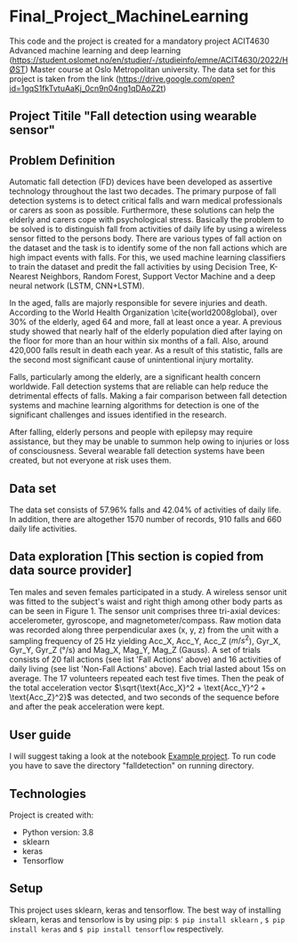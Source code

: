 # Final_Project_MachineLearning


This code and the project is created for a mandatory project ACIT4630 Advanced machine learning and deep learning (https://student.oslomet.no/en/studier/-/studieinfo/emne/ACIT4630/2022/HØST) Master course at Oslo Metropolitan university. The data set for this project is taken from the link (https://drive.google.com/open?id=1gqS1fkTvtuAaKj_0cn9n04ng1qDAoZ2t) 


## Project Titile "Fall detection using wearable sensor" 
## Problem Definition
Automatic fall detection (FD) devices have been developed as assertive technology throughout the last two decades. The primary purpose of fall detection systems is to detect critical falls and warn medical professionals or carers as soon as possible. Furthermore, these solutions can help the elderly and carers cope with psychological stress. Basically the problem to be solved is to distinguish fall from activities of daily life by using a wireless sensor fitted to the persons body. There are various types of fall action on the dataset and the task is to identify some of the non fall actions which are high impact events with falls. For this, we used machine learning classifiers to train the dataset and predit the fall activities by using Decision Tree, K-Nearest Neighbors, Random Forest, Support Vector Machine and a deep neural network (LSTM, CNN+LSTM). 


In the aged, falls are majorly responsible for severe injuries and death. According to the World Health Organization \cite{world2008global}, over 30\% of the elderly, aged 64 and more, fall at least once a year. A previous study showed that nearly half of the elderly population died after laying on the floor for more than an hour within six months of a fall. Also, around 420,000 falls result in death each year. As a result of this statistic, falls are the second most significant cause of unintentional injury mortality.

Falls, particularly among the elderly, are a significant health concern worldwide. Fall detection systems that are reliable can help reduce the detrimental effects of falls. Making a fair comparison between fall detection systems and machine learning algorithms for detection is one of the significant challenges and issues identified in the research.

After falling, elderly persons and people with epilepsy may require assistance, but they may be unable to summon help owing to injuries or loss of consciousness. Several wearable fall detection systems have been created, but not everyone at risk uses them.

## Data set
The data set consists of 57.96\% falls and 42.04\% of activities of daily life. In addition, there are altogether 1570 number of records, 910 falls and 660 daily life activities. 

## Data exploration [This section is copied from data source provider]

Ten males and seven females participated in a study. A wireless sensor unit was fitted to the subject's waist and right thigh among other body parts as can be seen in Figure 1. The sensor unit comprises three tri-axial devices: accelerometer, gyroscope, and magnetometer/compass. Raw motion data was recorded along three perpendicular axes (x, y, z) from the unit with a sampling frequency of 25 Hz yielding Acc_X, Acc_Y, Acc_Z ($m/s^2$), Gyr_X, Gyr_Y, Gyr_Z (°/s) and Mag_X, Mag_Y, Mag_Z (Gauss). A set of trials consists of 20 fall actions (see list 'Fall Actions' above) and 16 activities of daily living (see list 'Non-Fall Actions' above). Each trial lasted about 15s on average. The 17 volunteers repeated each test five times. Then the peak of the total acceleration vector $\sqrt{\text{Acc_X}^2 + \text{Acc_Y}^2 + \text{Acc_Z}^2}$ was detected, and two seconds of the sequence before and after the peak acceleration were kept.



## User guide

I will suggest taking a look at the notebook [Example project](https://github.com/Shailendra995/Final_Project_MachineLearning/blob/master/fall_detection_wearable_sensor.ipynb). To run code you have to save the directory "falldetection" on running directory. 

## Technologies
Project is created with:
* Python version: 3.8 
* sklearn
* keras
* Tensorflow


## Setup
This project uses sklearn, keras and tensorflow. The best way of installing sklearn, keras and tensorlow is by using pip: `$ pip install sklearn` ,  `$ pip install keras` and `$ pip install tensorflow` respectively. 
